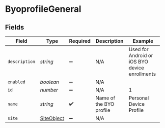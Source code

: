 # ByoprofileGeneral


## Fields

| Field                                           | Type                                            | Required                                        | Description                                     | Example                                         |
| ----------------------------------------------- | ----------------------------------------------- | ----------------------------------------------- | ----------------------------------------------- | ----------------------------------------------- |
| `description`                                   | *string*                                        | :heavy_minus_sign:                              | N/A                                             | Used for Android or iOS BYO device enrollments  |
| `enabled`                                       | *boolean*                                       | :heavy_minus_sign:                              | N/A                                             |                                                 |
| `id`                                            | *number*                                        | :heavy_minus_sign:                              | N/A                                             | 1                                               |
| `name`                                          | *string*                                        | :heavy_check_mark:                              | Name of the BYO profile                         | Personal Device Profile                         |
| `site`                                          | [SiteObject](../../models/shared/siteobject.md) | :heavy_minus_sign:                              | N/A                                             |                                                 |